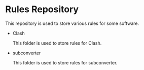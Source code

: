 # Rules Repository

This repository is used to store various rules for some software.

- Clash

  This folder is used to store rules for Clash.

- subconverter

  This folder is used to store rules for subconverter.
